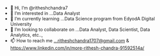 - 👋 Hi, I’m @ritheshchandra7
- 👀 I’m interested in ...Data Analyst
- 🌱 I’m currently learning ...Data Science program from EdyodA Digital University
- 💞️ I’m looking to collaborate on ...Data Analyst, Data Scientist, Data Analytics, etc..,
- 📫 How to reach me ...ritheshchandra1707@gmail.com   &   https://www.linkedin.com/in/more-rithesh-chandra-91592514a/

<!---
ritheshchandra7/ritheshchandra7 is a ✨ special ✨ repository because its `README.md` (this file) appears on your GitHub profile.
You can click the Preview link to take a look at your changes.
--->
